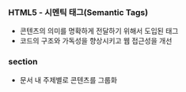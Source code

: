 ### HTML5 - 시멘틱 태그(Semantic Tags)
- 콘텐츠의 의미를 명확하게 전달하기 위해서 도입된 태그
- 코드의 구조와 가독성을 향상시키고 웹 접근성을 개선

### section
- 문서 내 주제별로 콘텐츠를 그룹화